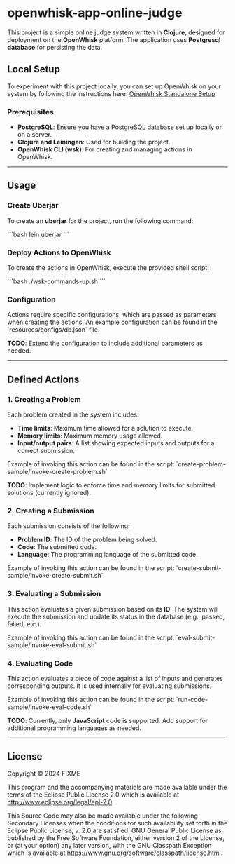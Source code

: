 # openwhisk-app-online-judge

This project is a simple online judge system written in **Clojure**, designed for deployment on the **OpenWhisk** platform. The application uses **Postgresql database** for persisting the data.

## Local Setup

To experiment with this project locally, you can set up OpenWhisk on your system by following the instructions here:
[OpenWhisk Standalone Setup](https://github.com/apache/openwhisk/tree/master/core/standalone)

### Prerequisites
- **PostgreSQL**: Ensure you have a PostgreSQL database set up locally or on a server.
- **Clojure and Leiningen**: Used for building the project.
- **OpenWhisk CLI (wsk)**: For creating and managing actions in OpenWhisk.

---

## Usage


### Create Uberjar

To create an **uberjar** for the project, run the following command:

\`\`\`bash
lein uberjar
\`\`\`


### Deploy Actions to OpenWhisk

To create the actions in OpenWhisk, execute the provided shell script:

\`\`\`bash
./wsk-commands-up.sh
\`\`\`

### Configuration

Actions require specific configurations, which are passed as parameters when creating the actions. An example configuration can be found in the \`resources/configs/db.json\` file.

**TODO**: Extend the configuration to include additional parameters as needed.

---

## Defined Actions

### 1. Creating a Problem

Each problem created in the system includes:
- **Time limits**: Maximum time allowed for a solution to execute.
- **Memory limits**: Maximum memory usage allowed.
- **Input/output pairs**: A list showing expected inputs and outputs for a correct submission.

Example of invoking this action can be found in the script:
\`create-problem-sample/invoke-create-problem.sh\`

**TODO**: Implement logic to enforce time and memory limits for submitted solutions (currently ignored).

### 2. Creating a Submission

Each submission consists of the following:
- **Problem ID**: The ID of the problem being solved.
- **Code**: The submitted code.
- **Language**: The programming language of the submitted code.

Example of invoking this action can be found in the script:
\`create-submit-sample/invoke-create-submit.sh\`

### 3. Evaluating a Submission

This action evaluates a given submission based on its **ID**. The system will execute the submission and update its status in the database (e.g., passed, failed, etc.).

Example of invoking this action can be found in the script:
\`eval-submit-sample/invoke-eval-submit.sh\`

### 4. Evaluating Code

This action evaluates a piece of code against a list of inputs and generates corresponding outputs. It is used internally for evaluating submissions.

Example of invoking this action can be found in the script:
\`run-code-sample/invoke-eval-code.sh\`

**TODO**: Currently, only **JavaScript** code is supported. Add support for additional programming languages as needed.

---

## License

Copyright © 2024 FIXME

This program and the accompanying materials are made available under the
terms of the Eclipse Public License 2.0 which is available at
http://www.eclipse.org/legal/epl-2.0.

This Source Code may also be made available under the following Secondary
Licenses when the conditions for such availability set forth in the Eclipse
Public License, v. 2.0 are satisfied: GNU General Public License as published by
the Free Software Foundation, either version 2 of the License, or (at your
option) any later version, with the GNU Classpath Exception which is available
at https://www.gnu.org/software/classpath/license.html.
